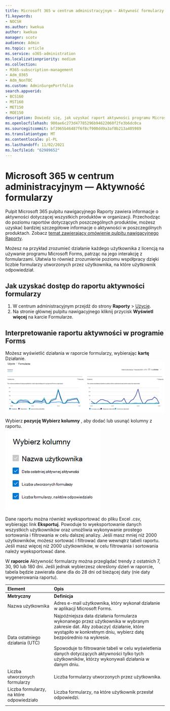 ```yaml
---
title: Microsoft 365 w centrum administracyjnym — Aktywność formularzy
f1.keywords:
- NOCSH
ms.author: kwekua
author: kwekua
manager: scotv
audience: Admin
ms.topic: article
ms.service: o365-administration
ms.localizationpriority: medium
ms.collection:
- M365-subscription-management
- Adm_O365
- Adm_NonTOC
ms.custom: AdminSurgePortfolio
search.appverid:
- BCS160
- MST160
- MET150
- MOE150
description: Dowiedz się, jak uzyskać raport aktywności programu Microsoft Forms za pomocą pulpitu nawigacyjnego Raporty Microsoft 365 w aplikacji centrum administracyjne platformy Microsoft 365.
ms.openlocfilehash: 900ae6c273d47785296b94622060f2fe3b6dc0ca
ms.sourcegitcommit: bf3965b46487f6f8cf900dd9a3af8b213a405989
ms.translationtype: MT
ms.contentlocale: pl-PL
ms.lasthandoff: 11/02/2021
ms.locfileid: "62989652"
---
```

# <a name="microsoft-365-reports-in-the-admin-center---forms-activity"></a>Microsoft 365 w centrum administracyjnym — Aktywność formularzy

Pulpit Microsoft 365 pulpitu nawigacyjnego Raporty zawiera informacje o aktywności dotyczącej wszystkich produktów w organizacji. Przechodząc do poziomu raportów dotyczących poszczególnych produktów, możesz uzyskać bardziej szczegółowe informacje o aktywności w poszczególnych produktach. Zobacz [temat zawierający omówienie pulpitu nawigacyjnego Raporty](activity-reports.md).
  
Możesz na przykład zrozumieć działanie każdego użytkownika z licencją na używanie programu Microsoft Forms, patrząc na jego interakcję z formularzami. Ułatwia to również zrozumienie poziomu współpracy dzięki liczbie formularzy utworzonych przez użytkownika, na które użytkownik odpowiedział.
  
## <a name="how-to-get-to-the-forms-activity-report"></a>Jak uzyskać dostęp do raportu aktywności formularzy

1. W centrum administracyjnym przejdź do strony **Raporty** \> <a href="https://go.microsoft.com/fwlink/p/?linkid=2074756" target="_blank">Użycie</a>. 
2. Na stronie głównej pulpitu nawigacyjnego kliknij przycisk **Wyświetl więcej** na karcie Formularze.
  
## <a name="interpret-the-forms-activity-report"></a>Interpretowanie raportu aktywności w programie Forms

Możesz wyświetlić działania w raporcie formularzy, wybierając **kartę** Działanie.<br/>![Microsoft 365 raporty — raport aktywności programu Microsoft Forms.](../../media/275fb0a1-b9d9-4233-8aaf-e7df73cc705f.png)

Wybierz **pozycję Wybierz kolumny** , aby dodać lub usunąć kolumny z raportu.  <br/> ![Raport aktywności formularzy — wybieranie kolumn.](../../media/0c9b0b69-5dc7-43ea-8e2c-54407b6ce2ab.png)

Dane raportu można również wyeksportować do pliku Excel .csv, wybierając link **Eksportuj**. Powoduje to wyeksportowanie danych wszystkich użytkowników oraz umożliwia wykonywanie prostego sortowania i filtrowania w celu dalszej analizy. Jeśli masz mniej niż 2000 użytkowników, możesz sortować i filtrować dane wewnątrz tabeli raportu. Jeśli masz więcej niż 2000 użytkowników, w celu filtrowania i sortowania należy wyeksportować dane. 

W **raporcie** Aktywność formularzy można przeglądać trendy z ostatnich 7, 30, 90 lub 180 dni. Jeśli jednak wybierzesz określony dzień w raporcie, tabela będzie zawierała dane dla do 28 dni od bieżącej daty (nie daty wygenerowania raportu).
  
|Element|Opis|
|:-----|:-----|
|**Metryczny**|**Definicja**|
|Nazwa użytkownika  <br/> |Adres e-mail użytkownika, który wykonał działanie w aplikacji Microsoft Forms.  <br/> |
|Data ostatniego działania (UTC)  <br/> |Najpóźniejsza data działania formularza wykonanego przez użytkownika w wybranym zakresie dat. Aby zobaczyć działanie, które wystąpiło w konkretnym dniu, wybierz datę bezpośrednio na wykresie.<br/><br/>Spowoduje to filtrowanie tabeli w celu wyświetlenia danych dotyczących aktywności tylko tych użytkowników, którzy wykonywali działania w danym dniu.  <br/> |
|Liczba utworzonych formularzy  <br/> |Liczba formularzy utworzonych przez użytkownika.   <br/> |
|Liczba formularzy, na które odpowiedziało  <br/> |Liczba formularzy, na które użytkownik przesłał odpowiedzi.|
|||
